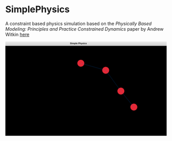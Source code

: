 # SimplePhysics

A constraint based physics simulation based on the *Physically Based Modeling: Principles and Practice Constrained Dynamics* paper by Andrew Witkin [here](https://www.cs.cmu.edu/~baraff/sigcourse/notesf.pdf)

![a triple pendulum](SimplePhysics.png)
